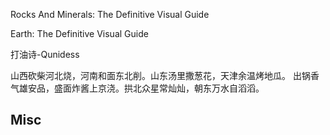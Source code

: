 



Rocks And Minerals: The Definitive Visual Guide

Earth: The Definitive Visual Guide


打油诗-Qunidess

山西砍柴河北烧，河南和面东北削。山东汤里撒葱花，天津余温烤地瓜。
出锅香气雄安品，盛面炸酱上京浇。拱北众星常灿灿，朝东万水自滔滔。



## Misc


